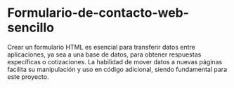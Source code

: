 # Formulario-de-contacto-web-sencillo
 Crear un formulario HTML es esencial para transferir datos entre aplicaciones, ya sea a una base de datos, para obtener respuestas específicas o cotizaciones. La habilidad de mover datos a nuevas páginas facilita su manipulación y uso en código adicional, siendo fundamental para este proyecto.
